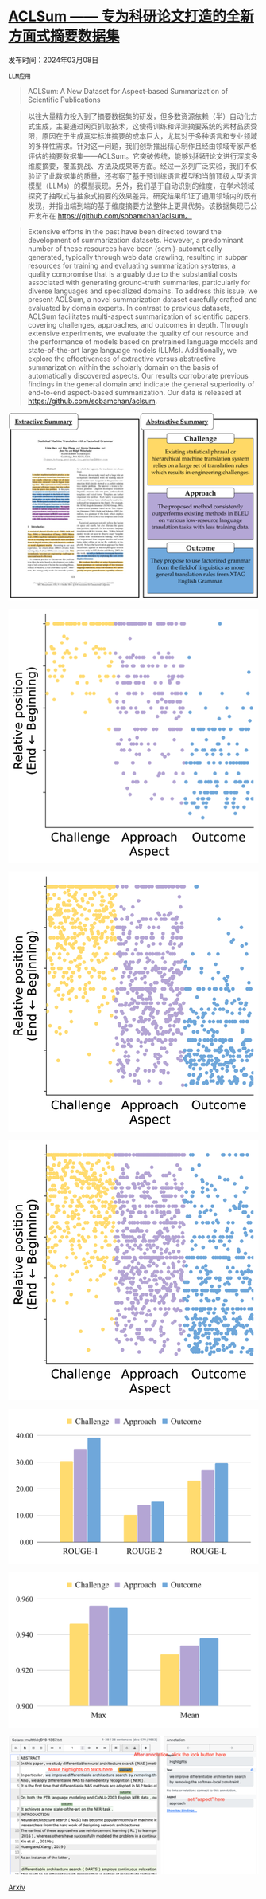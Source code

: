 # [ACLSum —— 专为科研论文打造的全新方面式摘要数据集](https://arxiv.org/abs/2403.05303)

发布时间：2024年03月08日

`LLM应用`

> ACLSum: A New Dataset for Aspect-based Summarization of Scientific Publications

> 以往大量精力投入到了摘要数据集的研发，但多数资源依赖（半）自动化方式生成，主要通过网页抓取技术，这使得训练和评测摘要系统的素材品质受限，原因在于生成真实标准摘要的成本巨大，尤其对于多种语言和专业领域的多样性需求。针对这一问题，我们创新推出精心制作且经由领域专家严格评估的摘要数据集——ACLSum。它突破传统，能够对科研论文进行深度多维度摘要，覆盖挑战、方法及成果等方面。经过一系列广泛实验，我们不仅验证了此数据集的质量，还考察了基于预训练语言模型和当前顶级大型语言模型（LLMs）的模型表现。另外，我们基于自动识别的维度，在学术领域探究了抽取式与抽象式摘要的效果差异。研究结果印证了通用领域内的既有发现，并指出端到端的基于维度摘要方法整体上更具优势。该数据集现已公开发布在 https://github.com/sobamchan/aclsum。

> Extensive efforts in the past have been directed toward the development of summarization datasets. However, a predominant number of these resources have been (semi)-automatically generated, typically through web data crawling, resulting in subpar resources for training and evaluating summarization systems, a quality compromise that is arguably due to the substantial costs associated with generating ground-truth summaries, particularly for diverse languages and specialized domains. To address this issue, we present ACLSum, a novel summarization dataset carefully crafted and evaluated by domain experts. In contrast to previous datasets, ACLSum facilitates multi-aspect summarization of scientific papers, covering challenges, approaches, and outcomes in depth. Through extensive experiments, we evaluate the quality of our resource and the performance of models based on pretrained language models and state-of-the-art large language models (LLMs). Additionally, we explore the effectiveness of extractive versus abstractive summarization within the scholarly domain on the basis of automatically discovered aspects. Our results corroborate previous findings in the general domain and indicate the general superiority of end-to-end aspect-based summarization. Our data is released at https://github.com/sobamchan/aclsum.

![ACLSum —— 专为科研论文打造的全新方面式摘要数据集](../../../paper_images/2403.05303/x1.png)

![ACLSum —— 专为科研论文打造的全新方面式摘要数据集](../../../paper_images/2403.05303/x2.png)

![ACLSum —— 专为科研论文打造的全新方面式摘要数据集](../../../paper_images/2403.05303/x3.png)

![ACLSum —— 专为科研论文打造的全新方面式摘要数据集](../../../paper_images/2403.05303/x4.png)

![ACLSum —— 专为科研论文打造的全新方面式摘要数据集](../../../paper_images/2403.05303/x5.png)

![ACLSum —— 专为科研论文打造的全新方面式摘要数据集](../../../paper_images/2403.05303/x6.png)

![ACLSum —— 专为科研论文打造的全新方面式摘要数据集](../../../paper_images/2403.05303/inception.png)

[Arxiv](https://arxiv.org/abs/2403.05303)